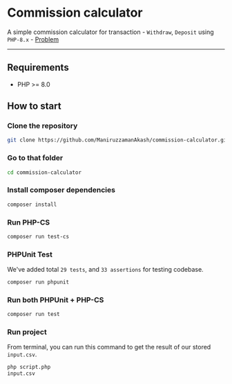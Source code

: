 # Commission calculator
A simple commission calculator for transaction - `Withdraw`, `Deposit` using `PHP-8.x` - [Problem](/problem.MD)

---

## Requirements
 - PHP >= 8.0
## How to start

### Clone the repository

```sh
git clone https://github.com/ManiruzzamanAkash/commission-calculator.git
```

### Go to that folder
```sh
cd commission-calculator
```

### Install composer dependencies

```sh
composer install
```

### Run PHP-CS
```sh
composer run test-cs
```

### PHPUnit Test
We've added total `29 tests`, and `33 assertions` for testing codebase.
```sh
composer run phpunit
```

### Run both PHPUnit + PHP-CS

```sh
composer run test
```

### Run project
From terminal, you can run this command to get the result of our stored `input.csv`.

```sh
php script.php
input.csv
```
